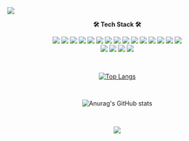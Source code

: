 <img src="https://capsule-render.vercel.app/api?type=slice&color=auto&timeAuto=auto&height=300&section=header&text=Juok%20Lee&animation=fadeIn&fontSize=100&rotate=20" />

</br>

**<p align="center">🛠 Tech Stack 🛠</p>**

<p align="center">
<img src="https://img.shields.io/badge/HTML5-E34F26?style=flat-square&logo=HTML5&logoColor=white"/> 
<img src="https://img.shields.io/badge/CSS3-1572B6?style=flat-square&logo=CSS3&logoColor=white"/> 
<img src="https://img.shields.io/badge/JavaScript-F7DF1E?style=flat-square&logo=JavaScript&logoColor=black"/> 
<img  src="https://img.shields.io/badge/jQuery-0769AD?style=flat-square&logo=jQuery&logoColor=white"/> 
<img src="https://img.shields.io/badge/JSON-000000?style=flat-square&logo=JSON&logoColor=white"/>
<img src="https://img.shields.io/badge/Bootstrap-7952B3?style=flat-square&logo=Bootstrap&logoColor=white"/>
<img src="https://img.shields.io/badge/Axios-5A29E4?style=flat-square&logo=Axios&logoColor=white"/>
<img src="https://img.shields.io/badge/Node.js-339933?style=flat-square&logo=Node.js&logoColor=white"/> 
<img src="https://img.shields.io/badge/Express-000000?style=flat-square&logo=Express&logoColor=white"/>
<img src="https://img.shields.io/badge/Sequelize-52B0E7?style=flat-square&logo=Sequelize&logoColor=white"/>
<img src="https://img.shields.io/badge/MySQL-4479A1?style=flat-square&logo=MySQL&logoColor=white"/>
<img src="https://img.shields.io/badge/Python-3776AB?style=flat-square&logo=Python&logoColor=white"/>
<img src="https://img.shields.io/badge/Spring-6DB33F?style=flat-square&logo=Spring&logoColor=white"/> 
<img src="https://img.shields.io/badge/NCP-03C75A?style=flat-square&logo=Naver&logoColor=white"/> 
<img src="https://img.shields.io/badge/AWS-232F3E?style=flat-square&logo=Amazon AWS&logoColor=white"/> 
</br>
<img src="https://img.shields.io/badge/React-61DAFB?style=flat-square&logo=React&logoColor=black"/> 
<img src="https://img.shields.io/badge/Redux-764ABC?style=flat-square&logo=Redux&logoColor=white"/>
<img src="https://img.shields.io/badge/Oracle-F80000?style=flat-square&logo=Oracle&logoColor=white"/>
<img src="https://img.shields.io/badge/MongoDB-47A248?style=flat-square&logo=MongoDB&logoColor=white"/> 
</p>

</br>


<div align="center">
  
  [![Top Langs](https://github-readme-stats.vercel.app/api/top-langs/?username=juoklee&layout=compact)](https://github.com/anuraghazra/github-readme-stats)
  
</div>

</br>

<div align="center">

  ![Anurag's GitHub stats](https://github-readme-stats.vercel.app/api?username=juoklee&show_icons=true&theme=merko)
  
</div>


</br>

<p align="center"><a href="https://hits.seeyoufarm.com"><img src="https://hits.seeyoufarm.com/api/count/incr/badge.svg?url=https%3A%2F%2Fgithub.com%2Fjuoklee&count_bg=%2356985E&title_bg=%23000000&icon=github.svg&icon_color=%23E7E7E7&title=Github+Hit%21&edge_flat=false"/></a></p>

